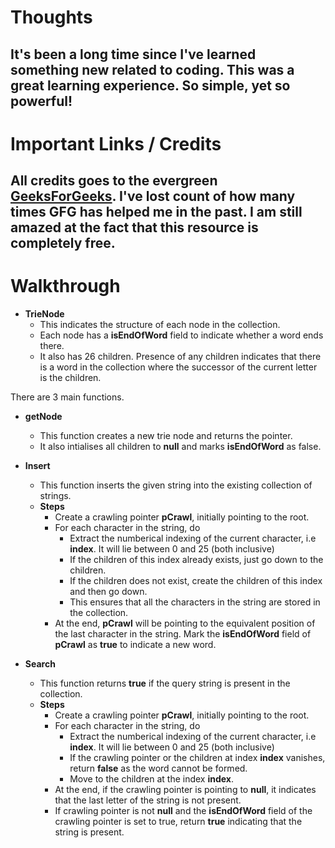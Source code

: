 # Thoughts
It's been a long time since I've learned something new related to coding. This was a great learning experience. So simple, yet so powerful!
---

# Important Links / Credits
All credits goes to the evergreen [GeeksForGeeks](https://www.geeksforgeeks.org/trie-insert-and-search/). I've lost count of how many times **GFG** has helped me in the past. I am still amazed at the fact that this resource is completely free.
---

# Walkthrough

* **TrieNode**
    * This indicates the structure of each node in the collection.
    * Each node  has a **isEndOfWord** field to indicate whether a word ends there.
    * It also has 26 children. Presence of any children indicates that there is a word in the collection where the successor of the current letter is the children.

There are 3 main functions.

* **getNode**
    * This function creates a new trie node and returns the pointer.
    * It also intialises all children to **null** and marks **isEndOfWord** as false.

* **Insert**
    * This function inserts the given string into the existing collection of strings.
    * **Steps**
        * Create a crawling pointer **pCrawl**, initially pointing to the root.
        * For each character in the string, do
            * Extract the numberical indexing of the current character, i.e **index**. It will lie between 0 and 25 (both inclusive)
            * If the children of this index already exists, just go down to the children.
            * If the children does not exist, create the children of this index and then go down.
            * This ensures that all the characters in the string are stored in the collection.
        * At the end, **pCrawl** will be pointing to the equivalent position of the last character in the string. Mark the **isEndOfWord** field of **pCrawl** as **true** to indicate a new word.

* **Search**
    * This function returns **true** if the query string is present in the collection.
    * **Steps**
        * Create a crawling pointer **pCrawl**, initially pointing to the root.
        * For each character in the string, do
            * Extract the numberical indexing of the current character, i.e **index**. It will lie between 0 and 25 (both inclusive)
            * If the crawling pointer or the children at index **index** vanishes, return **false** as the word cannot be formed.
            * Move to the children at the index **index**.
        * At the end, if the crawling pointer is pointing to **null**, it indicates that the last letter of the string is not present.
        * If crawling pointer is not **null** and the **isEndOfWord** field of the crawling pointer is set to true, return **true** indicating that the string is present.
